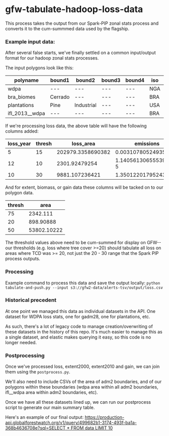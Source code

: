 # gfw-tabulate-hadoop-loss-data

This process takes the output from our Spark-PIP zonal stats process and converts it to the cum-summmed data used by the flagship.

### Example input data:

After several false starts, we've finally settled on a common input/output format for our hadoop zonal stats processes.

The input polygons look like this:

| polyname | bound1 | bound2 | bound3 | bound4 | iso | adm1 | adm2 |
| --- | --- | --- | --- | --- | --- | --- | --- | 
| wdpa | --- | --- | --- | --- | NGA | 26 | 539 |
| bra_biomes | Cerrado | --- | --- | --- | BRA | 23 | 4351 |
| plantations | Pine | Industrial | --- | --- | USA | 17 | 212 |
| ifl_2013__wdpa | --- | --- | --- | --- | BRA | 23 | 4351 |

If we're processing loss data, the above table will have the following columns added:

| loss_year | thresh | loss_area | emissions |
| --- | --- | --- | --- |
| 5|15|202979.3358690382|0.003107805249357181
|12|10|2301.92479254|1.1405613065553998E-5
|10|30|9881.107236421|1.35012201795243E-4

And for extent, biomass, or gain data these columns will be tacked on to our polygon data.

| thresh | area |
| --- | --- | 
|75|2342.111|
|20|898.90888|
|50|53802.10222|

The threshold values above need to be cum-summed for display on GFW-- our thresholds (e.g. loss where tree cover >=20) should tabulate all loss on areas where TCD was >= 20, not just the 20 - 30 range that the Spark PIP process outputs.

### Processing
Example command to process this data and save the output locally:
`python tabulate-and-push.py --input s3://gfw2-data/alerts-tsv/output/loss.csv`

### Historical precedent

At one point we managed this data as individual datasets in the API. One dataset for WDPA loss stats, one for gadm28, one for plantations, etc.

As such, there's a lot of legacy code to manage creation/overwriting of these datasets in the history of this repo. It's much easier to manage this as a single dataset, and elastic makes querying it easy, so this code is no longer needed.

### Postprocessing

Once we've processed loss, extent2000, extent2010 and gain, we can join them using the `postprocess.py`.

We'll also need to include CSVs of the area of adm2 boundaries, and of our polygons within these boundaries (wdpa area within all adm2 boundaries, ifl__wdpa area within adm2 boundaries, etc).

Once we have all these datasets lined up, we can run our postprocess script to generate our main summary table.

Here's an example of our final output:
[https://production-api.globalforestwatch.org/v1/query/499682b1-3174-493f-ba1a-368b4636708e?sql=SELECT * FROM data LIMIT 10](https://production-api.globalforestwatch.org/v1/query/499682b1-3174-493f-ba1a-368b4636708e?sql=SELECT%20*%20FROM%20data%20LIMIT%2010)

